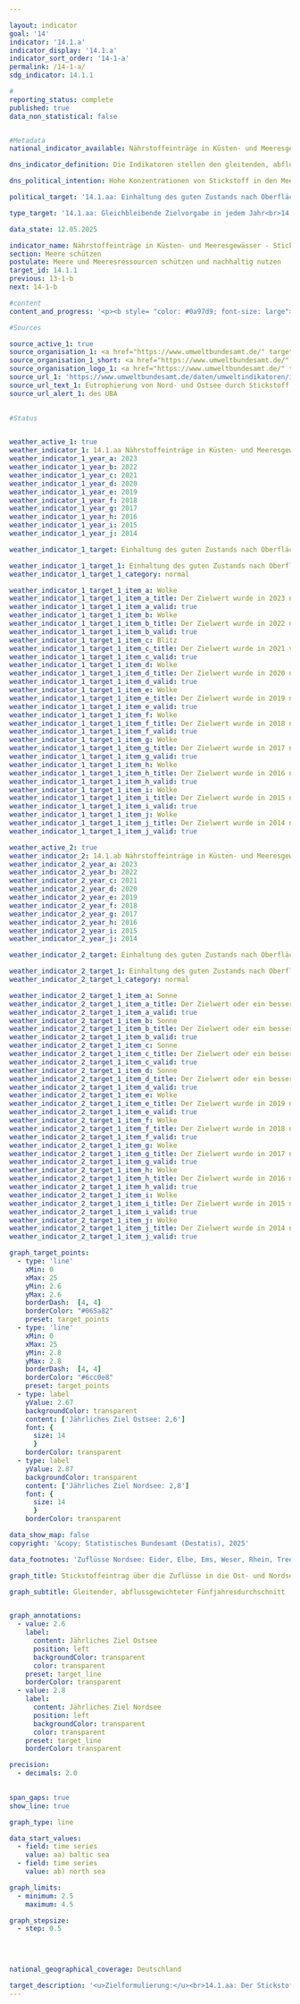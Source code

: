 ```yaml
---

layout: indicator        
goal: '14'        
indicator: '14.1.a'        
indicator_display: '14.1.a'        
indicator_sort_order: '14-1-a'        
permalink: /14-1-a/        
sdg_indicator: 14.1.1        

#
reporting_status: complete        
published: true        
data_non_statistical: false        


#Metadata        
national_indicator_available: Nährstoffeinträge in Küsten- und Meeresgewässer - Stickstoffeintrag über die Zuflüsse in die Ost- und Nordsee        

dns_indicator_definition: Die Indikatoren stellen den gleitenden, abflussgewichteten Fünfjahresdurchschnitt der Stickstoffkonzentrationen in Milligramm (mg) Stickstoff pro Liter (l) Wasserabfluss von Flüssen in die Nordsee (14.1.ab)<sup>1</sup> und Ostsee (14.1.aa)<sup>2</sup> dar.<br><small><sup>1</sup> Eider, Elbe, Ems, Weser, Rhein, Treene, Aarlau, Bongsieler Kanal und Miele.<br><sup>2</sup> Peene, Trave, Warnow, Langballigau, Füsinger Au, Koseler Au, Schwentine, Kossau, Goddesdorfer Au, Oldenburger Graben, Aalbeck, Schwartau, Lippingau, Hagener Au, Barthe, Duvenbaek, Hellbach, Maurine, Recknitz, Ryck, Stepenitz, Uecker, Wallensteingraben und Zarow.</small>        

dns_political_intention: Hohe Konzentrationen von Stickstoff in den Meeren können zu Eutrophierungseffekten wie Sauerstoffmangel und dadurch zum Verlust an Biodiversität und zur Zerstörung von Fisch-Aufzugsgebieten führen. Für den Eintrag von Stickstoff über die Zuflüsse in die Ost- und Nordsee sollen die im Rahmen der Umsetzung der EU-Wasserrahmenrichtlinie (WRRL 2000/60/EG) vereinbarten Bewirtschaftungsziele der Oberflächengewässerverordnung (OGewV 2016) sowie die Ziele der EU-Meeresstrategie-Rahmenrichtlinie (MSRL 2008/56/EG) und des Ostseeaktionsplans gelten.        

political_target: '14.1.aa: Einhaltung des guten Zustands nach Oberflächengewässerverordnung (Jahresmittelwerte für Gesamtstickstoff bei in die Ostsee einmündenden Flüssen sollen 2,6&nbsp;Milligramm pro Liter nicht überschreiten)<br>14.1.ab: Einhaltung des guten Zustands nach Oberflächengewässerverordnung (Jahresmittelwerte für Gesamtstickstoff bei in die Nordsee einmündenden Flüssen sollen 2,8&nbsp;Milligramm pro Liter nicht überschreiten)'        

type_target: '14.1.aa: Gleichbleibende Zielvorgabe in jedem Jahr<br>14.1.ab: Gleichbleibende Zielvorgabe in jedem Jahr'        

data_state: 12.05.2025        

indicator_name: Nährstoffeinträge in Küsten- und Meeresgewässer - Stickstoffeintrag über die Zuflüsse in die Ost- und Nordsee        
section: Meere schützen        
postulate: Meere und Meeresressourcen schützen und nachhaltig nutzen        
target_id: 14.1.1        
previous: 13-1-b        
next: 14-1-b        

#content         
content_and_progress: '<p><b style= "color: #0a97d9; font-size: large">14.1.a Nährstoffeinträge in Küsten- und Meeresgewässer &#8209; Stickstoffeintrag über die Zuflüsse in die Ost- und Nordsee</b><br><br>Die Indikatoren basieren auf Messdaten zu Stickstoffkonzentrationen und Wasserabflüssen kleiner und großer Zuflüsse der Nord-<sup>1</sup> und Ostsee<sup>2</sup> . Die Daten werden vom Umweltbundesamt (UBA) unter Einbeziehung der Angaben der Bundesländer beziehungsweise der Flussgebietsgemeinschaften zusammengestellt. Berücksichtigt werden auch kleinere Flüsse, die nicht direkt in die Nord- oder Ostsee münden, sondern zuvor in größere Flüsse einfließen. Die Messstellen sind dann so gewählt, dass jeweils die letzte Messstation vor dem Zusammenfluss in die Auswertung einbezogen wird um Doppelerfassungen zu vermeiden. Zusätzlich wird der Rhein in die Betrachtung einbezogen, obwohl er nicht in Deutschland mündet. Die entsprechenden Werte werden an der Messstelle im Klever Ortsteil Bimmen erhoben, an der der Rhein Deutschland verlässt.<br><br>Die Stickstoffkonzentrationen der einzelnen Flüsse werden abflussgewichtet gemittelt, sodass Flüsse mit hohen Abflussmengen den Gesamtdurchschnitt stärker beeinflussen als solche mit geringem Abfluss. Um zu verhindern, dass einzelne Extremereignisse wie Hochwasser oder Dürre, die punktuell zu sehr hohen oder sehr niedrigen Stickstoffeinträgen führen können, die langfristige Entwicklung verzerren, werden die Ergebnisse als gleitender Fünfjahresdurchschnitt dargestellt. Eine wesentliche Ursache für den Stickstoffeintrag über die Zuflüsse in Nord- und Ostsee ist der Stickstoffüberschuss in der Landwirtschaft, der im Indikator <a href="https://dns-indikatoren.de/2-1-a/">2.1.a </a>erfasst wird. Neben Stickstoff trägt auch Phosphor zur Eutrophierung bei. Die Phosphorbelastung der Flüsse wird im Indikator <a href="https://dns-indikatoren.de/6-1-a/">6.1.a</a> gesondert betrachtet.<br><br>Seit Beginn der Zeitreihe zeigt die abflussgewichtete Stickstoffkonzentration aller Nord- und Ostseezuflüsse einen rückläufigen Trend. Der Rückgang ist bei den Nordseezuflüssen deutlicher ausgeprägt als bei den Ostseezuflüssen. Im Durchschnitt der Jahre 2019&nbsp;bis 2023&nbsp;lag die Konzentration der Nordseezuflüsse bei 2,7&nbsp;mg/l und damit wiederholt unter dem politisch festgelegten Zielwert von 2,8&nbsp;mg/l. Die Ostseezuflüsse wiesen im selben Zeitraum eine durchschnittliche Konzentration von 3,0&nbsp;mg/l auf und überschritten damit deutlich die Obergrenze von 2,6&nbsp;mg/l.<br><br>Im Unterschied zum aggregierten Indikator 14.1.a <i>Stickstoffeintrag über die Zuflüsse in Nord- und Ostsee</i> ist für das Erreichen eines guten ökologischen Zustands gemäß der Oberflächengewässerverordnung (OGewV) erforderlich, dass jeder einzelne Fluss den jeweiligen Bewirtschaftungszielwert einhält. Dieses Ziel wird derzeit weder für die Nordsee- noch für die Ostseezuflüsse erreicht.<br><br>Von den großen Ostseezuflüssen erreichte im Fünfjahresmittel 2019&nbsp;bis 2023&nbsp;lediglich die Warnow mit 2,15&nbsp;mg/l den Bewirtschaftungszielwert von 2,6&nbsp;mg/l. Peene (2,80&nbsp;mg/l) und Trave (3,56&nbsp;mg/l) lagen jeweils über dem Zielwert. Die kleinen Ostseezuflüsse wiesen im gleichen Zeitraum teils deutlich höhere mittlere Stickstoffkonzentrationen auf&nbsp;–&nbsp;mit Werten von bis zu 6,2&nbsp;mg/l (Duvenbaek) liegt die Belastung zum Teil um ein Vielfaches über dem Zielwert der Ostseezuflüsse. Insgesamt erfüllt nur etwa ein Fünftel der kleinen Flüsse diese Vorgabe.<br><br>Bei den Nordseezuflüssen erreichten im Zeitraum 2019&nbsp;bis 2023&nbsp;lediglich der Rhein (2,5&nbsp;mg/l) und der Bongsieler Kanal (2,6&nbsp;mg/l) den Bewirtschaftungszielwert von 2,8&nbsp;mg/l und trugen damit maßgeblich dazu bei, dass der abflussgewichtete Mittelwert unter dem politisch festgelegten Zielwert blieb. Unter den großen Nordseezuflüssen wiesen Weser (3,5&nbsp;mg/l) und Ems (4,0&nbsp;mg/l) die höchsten Stickstoffkonzentrationen auf. Die kleineren Nordseezuflüsse lagen im Fünfjahresdurchschnitt zwischen 2,6&nbsp;mg/l (Bongsieler Kanal) und 3,5&nbsp;mg/l (Aarlau).<br><br><small><sup>1</sup> Eider, Elbe, Ems, Weser, Rhein, Treene, Aarlau, Bongsieler Kanal und Miele.<br><sup>2</sup> Peene, Trave, Warnow, Langballigau, Füsinger Au, Koseler Au, Schwentine, Kossau, Goddesdorfer Au, Oldenburger Graben, Aalbeck, Schwartau, Lippingau, Hagener Au, Barthe, Duvenbaek, Hellbach, Maurine, Recknitz, Ryck, Stepenitz, Uecker, Wallensteingraben und Zarow.</small></p>'                

#Sources        

source_active_1: true
source_organisation_1: <a href="https://www.umweltbundesamt.de/" target="_blank" onclick="return confirm_alert('des UBA', 'De')">Umweltbundesamt nach Angaben der Länder und Flussgebietsgemeinschaften</a>
source_organisation_1_short: <a href="https://www.umweltbundesamt.de/" target="_blank" onclick="return confirm_alert('des UBA', 'De')">Umweltbundesamt nach Angaben der Länder und Flussgebietsgemeinschaften</a>
source_organisation_logo_1: <a href="https://www.umweltbundesamt.de/" target="_blank" onclick="return confirm_alert('des UBA', 'De')"><img src="https://dns-indikatoren.de/public/OrgImgDe/uba.png" alt="Umweltbundesamt nach Angaben der Länder und Flussgebietsgemeinschaften" title=" Klicken Sie hier um zur Homepage der Organisation Umweltbundesamt nach Angaben der Länder und Flussgebietsgemeinschaften zu gelangen." style="height:60px; width:148px; border:transparent"/></a>
source_url_1: 'https://www.umweltbundesamt.de/daten/umweltindikatoren/indikator-eutrophierung-der-meere'
source_url_text_1: Eutrophierung von Nord- und Ostsee durch Stickstoff
source_url_alert_1: des UBA
        

#Status        


weather_active_1: true
weather_indicator_1: 14.1.aa Nährstoffeinträge in Küsten- und Meeresgewässer – Stickstoffeintrag über die Zuflüsse in die Ostsee
weather_indicator_1_year_a: 2023
weather_indicator_1_year_b: 2022
weather_indicator_1_year_c: 2021
weather_indicator_1_year_d: 2020
weather_indicator_1_year_e: 2019
weather_indicator_1_year_f: 2018
weather_indicator_1_year_g: 2017
weather_indicator_1_year_h: 2016
weather_indicator_1_year_i: 2015
weather_indicator_1_year_j: 2014

weather_indicator_1_target: Einhaltung des guten Zustands nach Oberflächengewässerverordnung (Jahresmittelwerte für Gesamtstickstoff bei in die Ostsee einmündenden Flüssen sollen 2,6 Milligramm pro Liter nicht überschreiten)

weather_indicator_1_target_1: Einhaltung des guten Zustands nach Oberflächengewässerverordnung (Jahresmittelwerte für Gesamtstickstoff bei in die Ostsee einmündenden Flüssen sollen 2,6 Milligramm pro Liter nicht überschreiten)
weather_indicator_1_target_1_category: normal

weather_indicator_1_target_1_item_a: Wolke
weather_indicator_1_target_1_item_a_title: Der Zielwert wurde in 2023 nicht erreicht, aber die durchschnittliche Entwicklung wies in die gewünschte Richtung.
weather_indicator_1_target_1_item_a_valid: true
weather_indicator_1_target_1_item_b: Wolke
weather_indicator_1_target_1_item_b_title: Der Zielwert wurde in 2022 nicht erreicht, aber die durchschnittliche Entwicklung wies in die gewünschte Richtung.
weather_indicator_1_target_1_item_b_valid: true
weather_indicator_1_target_1_item_c: Blitz
weather_indicator_1_target_1_item_c_title: Der Zielwert wurde in 2021 verfehlt und der Indikator hat sich im Durchschnitt der vorangegangenen Veränderungen nicht in Richtung des Ziels bewegt.
weather_indicator_1_target_1_item_c_valid: true
weather_indicator_1_target_1_item_d: Wolke
weather_indicator_1_target_1_item_d_title: Der Zielwert wurde in 2020 nicht erreicht, aber die durchschnittliche Entwicklung wies in die gewünschte Richtung.
weather_indicator_1_target_1_item_d_valid: true
weather_indicator_1_target_1_item_e: Wolke
weather_indicator_1_target_1_item_e_title: Der Zielwert wurde in 2019 nicht erreicht, aber die durchschnittliche Entwicklung wies in die gewünschte Richtung.
weather_indicator_1_target_1_item_e_valid: true
weather_indicator_1_target_1_item_f: Wolke
weather_indicator_1_target_1_item_f_title: Der Zielwert wurde in 2018 nicht erreicht, aber die durchschnittliche Entwicklung wies in die gewünschte Richtung.
weather_indicator_1_target_1_item_f_valid: true
weather_indicator_1_target_1_item_g: Wolke
weather_indicator_1_target_1_item_g_title: Der Zielwert wurde in 2017 nicht erreicht, aber die durchschnittliche Entwicklung wies in die gewünschte Richtung.
weather_indicator_1_target_1_item_g_valid: true
weather_indicator_1_target_1_item_h: Wolke
weather_indicator_1_target_1_item_h_title: Der Zielwert wurde in 2016 nicht erreicht, aber die durchschnittliche Entwicklung wies in die gewünschte Richtung.
weather_indicator_1_target_1_item_h_valid: true
weather_indicator_1_target_1_item_i: Wolke
weather_indicator_1_target_1_item_i_title: Der Zielwert wurde in 2015 nicht erreicht, aber die durchschnittliche Entwicklung wies in die gewünschte Richtung.
weather_indicator_1_target_1_item_i_valid: true
weather_indicator_1_target_1_item_j: Wolke
weather_indicator_1_target_1_item_j_title: Der Zielwert wurde in 2014 nicht erreicht, aber die durchschnittliche Entwicklung wies in die gewünschte Richtung.
weather_indicator_1_target_1_item_j_valid: true

weather_active_2: true
weather_indicator_2: 14.1.ab Nährstoffeinträge in Küsten- und Meeresgewässer – Stickstoffeintrag über die Zuflüsse in die Nordsee
weather_indicator_2_year_a: 2023
weather_indicator_2_year_b: 2022
weather_indicator_2_year_c: 2021
weather_indicator_2_year_d: 2020
weather_indicator_2_year_e: 2019
weather_indicator_2_year_f: 2018
weather_indicator_2_year_g: 2017
weather_indicator_2_year_h: 2016
weather_indicator_2_year_i: 2015
weather_indicator_2_year_j: 2014

weather_indicator_2_target: Einhaltung des guten Zustands nach Oberflächengewässerverordnung (Jahresmittelwerte für Gesamtstickstoff bei in die Nordsee einmündenden Flüssen sollen 2,8 Milligramm pro Liter nicht überschreiten)

weather_indicator_2_target_1: Einhaltung des guten Zustands nach Oberflächengewässerverordnung (Jahresmittelwerte für Gesamtstickstoff bei in die Nordsee einmündenden Flüssen sollen 2,8 Milligramm pro Liter nicht überschreiten)
weather_indicator_2_target_1_category: normal

weather_indicator_2_target_1_item_a: Sonne
weather_indicator_2_target_1_item_a_title: Der Zielwert oder ein besserer Wert wurde in 2023 erreicht und die durchschnittliche Veränderung deutete nicht in Richtung einer Verschlechterung.
weather_indicator_2_target_1_item_a_valid: true
weather_indicator_2_target_1_item_b: Sonne
weather_indicator_2_target_1_item_b_title: Der Zielwert oder ein besserer Wert wurde in 2022 erreicht und die durchschnittliche Veränderung deutete nicht in Richtung einer Verschlechterung.
weather_indicator_2_target_1_item_b_valid: true
weather_indicator_2_target_1_item_c: Sonne
weather_indicator_2_target_1_item_c_title: Der Zielwert oder ein besserer Wert wurde in 2021 erreicht und die durchschnittliche Veränderung deutete nicht in Richtung einer Verschlechterung.
weather_indicator_2_target_1_item_c_valid: true
weather_indicator_2_target_1_item_d: Sonne
weather_indicator_2_target_1_item_d_title: Der Zielwert oder ein besserer Wert wurde in 2020 erreicht und die durchschnittliche Veränderung deutete nicht in Richtung einer Verschlechterung.
weather_indicator_2_target_1_item_d_valid: true
weather_indicator_2_target_1_item_e: Wolke
weather_indicator_2_target_1_item_e_title: Der Zielwert wurde in 2019 nicht erreicht, aber die durchschnittliche Entwicklung wies in die gewünschte Richtung.
weather_indicator_2_target_1_item_e_valid: true
weather_indicator_2_target_1_item_f: Wolke
weather_indicator_2_target_1_item_f_title: Der Zielwert wurde in 2018 nicht erreicht, aber die durchschnittliche Entwicklung wies in die gewünschte Richtung.
weather_indicator_2_target_1_item_f_valid: true
weather_indicator_2_target_1_item_g: Wolke
weather_indicator_2_target_1_item_g_title: Der Zielwert wurde in 2017 nicht erreicht, aber die durchschnittliche Entwicklung wies in die gewünschte Richtung.
weather_indicator_2_target_1_item_g_valid: true
weather_indicator_2_target_1_item_h: Wolke
weather_indicator_2_target_1_item_h_title: Der Zielwert wurde in 2016 nicht erreicht, aber die durchschnittliche Entwicklung wies in die gewünschte Richtung.
weather_indicator_2_target_1_item_h_valid: true
weather_indicator_2_target_1_item_i: Wolke
weather_indicator_2_target_1_item_i_title: Der Zielwert wurde in 2015 nicht erreicht, aber die durchschnittliche Entwicklung wies in die gewünschte Richtung.
weather_indicator_2_target_1_item_i_valid: true
weather_indicator_2_target_1_item_j: Wolke
weather_indicator_2_target_1_item_j_title: Der Zielwert wurde in 2014 nicht erreicht, aber die durchschnittliche Entwicklung wies in die gewünschte Richtung.
weather_indicator_2_target_1_item_j_valid: true        

graph_target_points:
  - type: 'line'
    xMin: 0
    xMax: 25
    yMin: 2.6
    yMax: 2.6
    borderDash:  [4, 4]
    borderColor: "#065a82"
    preset: target_points
  - type: 'line'
    xMin: 0
    xMax: 25
    yMin: 2.8
    yMax: 2.8
    borderDash:  [4, 4]
    borderColor: "#6cc0e8"
    preset: target_points
  - type: label
    yValue: 2.67
    backgroundColor: transparent
    content: ['Jährliches Ziel Ostsee: 2,6']
    font: {
      size: 14
      }
    borderColor: transparent
  - type: label
    yValue: 2.87
    backgroundColor: transparent
    content: ['Jährliches Ziel Nordsee: 2,8']
    font: {
      size: 14
      }
    borderColor: transparent        

data_show_map: false        
copyright: '&copy; Statistisches Bundesamt (Destatis), 2025'        

data_footnotes: 'Zuflüsse Nordsee: Eider, Elbe, Ems, Weser, Rhein, Treene, Aarlau, Bongsieler Kanal und Miele.<br>• Zuflüsse Ostsee: Peene, Trave, Warnow, Langballigau, Füsinger Au, Koseler Au, Schwentine, Kossau, Goddesdorfer Au, Oldenburger Graben, Aalbeck, Schwartau, Lippingau, Hagener Au, Barthe, Duvenbaek, Hellbach, Maurine, Recknitz, Ryck, Stepenitz, Uecker, Wallensteingraben und Zarow.'        

graph_title: Stickstoffeintrag über die Zuflüsse in die Ost- und Nordsee        

graph_subtitle: Gleitender, abflussgewichteter Fünfjahresdurchschnitt        


graph_annotations:
  - value: 2.6
    label:
      content: Jährliches Ziel Ostsee
      position: left
      backgroundColor: transparent
      color: transparent
    preset: target_line
    borderColor: transparent
  - value: 2.8
    label:
      content: Jährliches Ziel Nordsee
      position: left
      backgroundColor: transparent
      color: transparent
    preset: target_line
    borderColor: transparent        

precision: 
  - decimals: 2.0
            

span_gaps: true        
show_line: true        

graph_type: line                

data_start_values: 
  - field: time series
    value: aa) baltic sea
  - field: time series
    value: ab) north sea        

graph_limits: 
  - minimum: 2.5
    maximum: 4.5        

graph_stepsize: 
  - step: 0.5
            

                        

national_geographical_coverage: Deutschland                

target_description: '<u>Zielformulierung:</u><br>14.1.aa: Der Stickstoffeintrag über die Zuflüsse in die Ostsee soll im gleitenden, abflussgewichteten Fünfjahresdurchschnitt jedes Jahr höchstens 2,6&nbsp;Milligramm pro Liter im Jahr betragen.<br><br><u>Bewertung:</u><br>• Ausgehend von der Zielformulierung wird der Indikator 14.1.aa für das Jahr 2023&nbsp;mit <b>Wolke</b> bewertet, da der jährlich einzuhaltende politisch festgelegte Schwellenwert 2023&nbsp;überschritten wurde, die durchschnittliche Entwicklung der letzten sechs Jahre jedoch in die gewünschte Richtung weist.<br><br><u>Datenstand zum Zeitpunkt der Bewertung:</u><br>12.05.2025<br><br><u>Zielformulierung:</u><br>14.1.ab: Der Stickstoffeintrag über die Zuflüsse in die Nordsee soll im gleitenden, abflussgewichteten Fünfjahresdurchschnitt jedes Jahr höchstens 2,8&nbsp;Milligramm pro Liter im Jahr betragen.<br><br><u>Bewertung:</u><br>• Der Indikator 14.1.ab wird für das Jahr 2023&nbsp;mit <b>Sonne</b> bewertet, da der jährlich einzuhaltende politisch festgelegte Schwellenwert 2023&nbsp;eingehalten wurde und die durchschnittliche Entwicklung der letzten sechs Jahre in die gewünschte Richtung weist.<br><br><u>Datenstand zum Zeitpunkt der Bewertung:</u><br>12.05.2025<br><br>14.1.aa: <a href="https://dns-indikatoren.de/status"><img src="https://sdg-indikatoren.de/public/Wettersymbole/Wolke.png" title="Der Zielwert wurde in 2023&nbsp;nicht erreicht, aber die durchschnittliche Entwicklung wies in die gewünschte Richtung." alt="Wettersymbol Wolke"/></a><br>14.1.ab: <a href="https://dns-indikatoren.de/status"><img src="https://sdg-indikatoren.de/public/Wettersymbole/Sonne.png" title="Der Zielwert oder ein besserer Wert wurde in 2023&nbsp;erreicht und die durchschnittliche Veränderung deutete nicht in Richtung einer Verschlechterung." alt="Wettersymbol Sonne"/></a>'        
---
```


